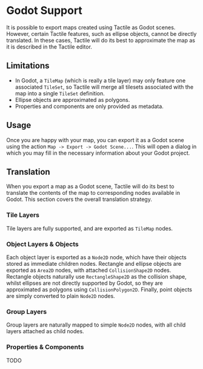 # Godot Support

It is possible to export maps created using Tactile as Godot scenes. However, certain Tactile features, such as ellipse objects, cannot be directly translated. In these cases, Tactile will do its best to approximate the map as it is described in the Tactile editor.

## Limitations

- In Godot, a `TileMap` (which is really a tile layer) may only feature one associated `TileSet`, so Tactile will merge all tilesets associated with the map into a single `TileSet` definition.
- Ellipse objects are approximated as polygons.
- Properties and components are only provided as metadata.

## Usage

Once you are happy with your map, you can export it as a Godot scene using the action `Map -> Export -> Godot Scene...`. This will open a dialog in which you may fill in the necessary information about your Godot project.

## Translation

When you export a map as a Godot scene, Tactile will do its best to translate the contents of the map to corresponding nodes available in Godot. This section covers the overall translation strategy.

### Tile Layers

Tile layers are fully supported, and are exported as `TileMap` nodes.

### Object Layers & Objects

Each object layer is exported as a `Node2D` node, which have their objects stored as immediate children nodes. Rectangle and ellipse objects are exported as `Area2D` nodes, with attached `CollisionShape2D` nodes. Rectangle objects naturally use `RectangleShape2D` as the collision shape, whilst ellipses are not directly supported by Godot, so they are approximated as polygons using `CollisionPolygon2D`. Finally, point objects are simply converted to plain `Node2D` nodes.

### Group Layers

Group layers are naturally mapped to simple `Node2D` nodes, with all child layers attached as child nodes. 

### Properties & Components

TODO